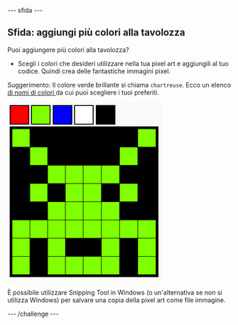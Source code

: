 \--- sfida \---

## Sfida: aggiungi più colori alla tavolozza

Puoi aggiungere più colori alla tavolozza?

+ Scegli i colori che desideri utilizzare nella tua pixel art e aggiungili al tuo codice. Quindi crea delle fantastiche immagini pixel.

Suggerimento: Il colore verde brillante si chiama ` chartreuse `. Ecco un elenco [ di nomi di colori ](https://www.w3schools.com/colors/colors_names.asp) da cui puoi scegliere i tuoi preferiti.

![screenshot](images/pixel-art-final.png)

È possibile utilizzare Snipping Tool in Windows (o un'alternativa se non si utilizza Windows) per salvare una copia della pixel art come file immagine.

\--- /challenge \---